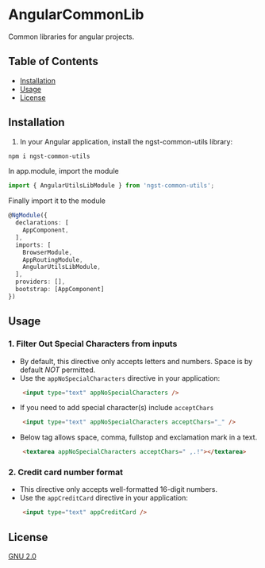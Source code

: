 # AngularCommonLib
Common libraries for angular projects.

## Table of Contents

- [Installation](#Installation)
- [Usage](#Usage)
- [License](#License)


## Installation
1. In your Angular application, install the ngst-common-utils library:

```perl
npm i ngst-common-utils
```

In app.module, import the module
```typescript
import { AngularUtilsLibModule } from 'ngst-common-utils';
```
Finally import it to the module
```typescript
@NgModule({
  declarations: [
    AppComponent,
  ],
  imports: [
    BrowserModule,
    AppRoutingModule,
    AngularUtilsLibModule,
  ],
  providers: [],
  bootstrap: [AppComponent]
})
```

## Usage

### 1. Filter Out Special Characters from inputs
- By default, this directive only accepts letters and numbers. Space is by default *NOT* permitted.
- Use the `appNoSpecialCharacters` directive in your application:

```html
    <input type="text" appNoSpecialCharacters />
```

- If you need to add special character(s) include `acceptChars` 
```html
    <input type="text" appNoSpecialCharacters acceptChars="_" />
```

- Below tag allows space, comma, fullstop and exclamation mark in a text.
```html
    <textarea appNoSpecialCharacters acceptChars=" ,.!"></textarea>
```

### 2. Credit card number format
- This directive only accepts well-formatted 16-digit numbers.
- Use the `appCreditCard` directive in your application:

```html
    <input type="text" appCreditCard />
```


## License

[GNU 2.0](https://www.gnu.org/licenses/old-licenses/gpl-2.0.html)